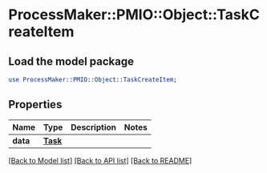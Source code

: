 # ProcessMaker::PMIO::Object::TaskCreateItem

## Load the model package
```perl
use ProcessMaker::PMIO::Object::TaskCreateItem;
```

## Properties
Name | Type | Description | Notes
------------ | ------------- | ------------- | -------------
**data** | [**Task**](Task.md) |  | 

[[Back to Model list]](../README.md#documentation-for-models) [[Back to API list]](../README.md#documentation-for-api-endpoints) [[Back to README]](../README.md)



